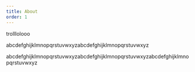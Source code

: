 ```yaml
---
title: About
order: 1
---
```


trolllolooo

abcdefghijklmnopqrstuvwxyzabcdefghijklmnopqrstuvwxyz

abcdefghijklmnopqrstuvwxyzabcdefghijklmnopqrstuvwxyzabcdefghijklmnopqrstuvwxyz
